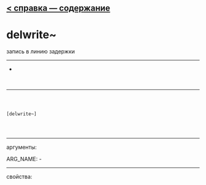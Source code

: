 [< справка — содержание](ceammc_lib.html)
---

# delwrite~


запись в линию задержки

---

-
<br>


---


```



[delwrite~]


            
```

---
аргументы:

ARG_NAME: -<br>

---
свойства:


